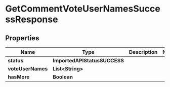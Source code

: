 

# GetCommentVoteUserNamesSuccessResponse


## Properties

| Name | Type | Description | Notes |
|------------ | ------------- | ------------- | -------------|
|**status** | **ImportedAPIStatusSUCCESS** |  |  |
|**voteUserNames** | **List&lt;String&gt;** |  |  |
|**hasMore** | **Boolean** |  |  |



